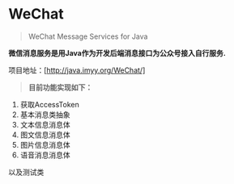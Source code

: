 # WeChat

> WeChat Message Services for Java


**微信消息服务是用Java作为开发后端消息接口为公众号接入自行服务.**

项目地址：[http://java.imyy.org/WeChat/]

> **目前功能实现如下：**

1. 获取AccessToken
2. 基本消息类抽象
3. 文本信息消息体
4. 图文信息消息体
5. 图片信息消息体
6. 语音消息消息体

以及测试类